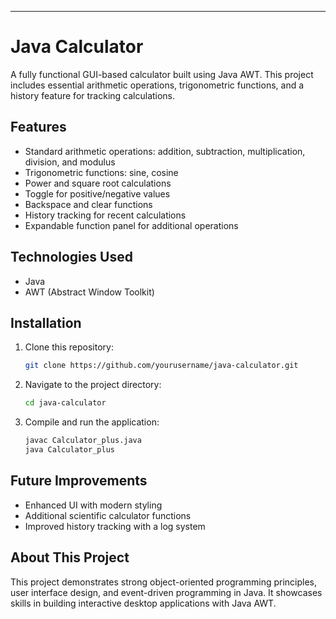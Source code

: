 ---

# Java Calculator  

A fully functional GUI-based calculator built using Java AWT. This project includes essential arithmetic operations, trigonometric functions, and a history feature for tracking calculations.  

## Features  

- Standard arithmetic operations: addition, subtraction, multiplication, division, and modulus  
- Trigonometric functions: sine, cosine  
- Power and square root calculations  
- Toggle for positive/negative values  
- Backspace and clear functions  
- History tracking for recent calculations  
- Expandable function panel for additional operations  

## Technologies Used  

- Java  
- AWT (Abstract Window Toolkit)  

## Installation  

1. Clone this repository:  
   ```sh
   git clone https://github.com/yourusername/java-calculator.git
   ```  
2. Navigate to the project directory:  
   ```sh
   cd java-calculator
   ```  
3. Compile and run the application:  
   ```sh
   javac Calculator_plus.java  
   java Calculator_plus  
   ```  

## Future Improvements  

- Enhanced UI with modern styling  
- Additional scientific calculator functions  
- Improved history tracking with a log system  

## About This Project  

This project demonstrates strong object-oriented programming principles, user interface design, and event-driven programming in Java. It showcases skills in building interactive desktop applications with Java AWT.  
